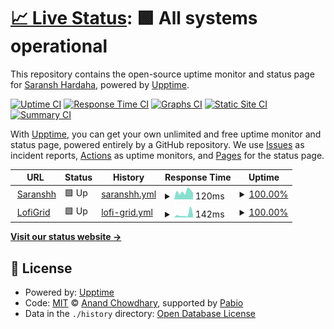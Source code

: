 # [📈 Live Status](https://saranshhardaha.github.io/saranshh-upptime): <!--live status--> **🟩 All systems operational**

This repository contains the open-source uptime monitor and status page for [Saransh Hardaha](https://www.saranshh.in/), powered by [Upptime](https://github.com/upptime/upptime).

[![Uptime CI](https://github.com/saranshhardaha/saranshh-upptime/workflows/Uptime%20CI/badge.svg)](https://github.com/saranshhardaha/saranshh-upptime/actions?query=workflow%3A%22Uptime+CI%22)
[![Response Time CI](https://github.com/saranshhardaha/saranshh-upptime/workflows/Response%20Time%20CI/badge.svg)](https://github.com/saranshhardaha/saranshh-upptime/actions?query=workflow%3A%22Response+Time+CI%22)
[![Graphs CI](https://github.com/saranshhardaha/saranshh-upptime/workflows/Graphs%20CI/badge.svg)](https://github.com/saranshhardaha/saranshh-upptime/actions?query=workflow%3A%22Graphs+CI%22)
[![Static Site CI](https://github.com/saranshhardaha/saranshh-upptime/workflows/Static%20Site%20CI/badge.svg)](https://github.com/saranshhardaha/saranshh-upptime/actions?query=workflow%3A%22Static+Site+CI%22)
[![Summary CI](https://github.com/saranshhardaha/saranshh-upptime/workflows/Summary%20CI/badge.svg)](https://github.com/saranshhardaha/saranshh-upptime/actions?query=workflow%3A%22Summary+CI%22)

With [Upptime](https://upptime.js.org), you can get your own unlimited and free uptime monitor and status page, powered entirely by a GitHub repository. We use [Issues](https://github.com/saranshhardaha/saranshh-upptime/issues) as incident reports, [Actions](https://github.com/saranshhardaha/saranshh-upptime/actions) as uptime monitors, and [Pages](https://saranshhardaha.github.io/saranshh-upptime) for the status page.

<!--start: status pages-->
<!-- This summary is generated by Upptime (https://github.com/upptime/upptime) -->
<!-- Do not edit this manually, your changes will be overwritten -->
<!-- prettier-ignore -->
| URL | Status | History | Response Time | Uptime |
| --- | ------ | ------- | ------------- | ------ |
| <img alt="" src="https://icons.duckduckgo.com/ip3/www.saranshh.in.ico" height="13"> [Saranshh](https://www.saranshh.in) | 🟩 Up | [saranshh.yml](https://github.com/saranshhardaha/saranshh-upptime/commits/HEAD/history/saranshh.yml) | <details><summary><img alt="Response time graph" src="./graphs/saranshh/response-time-week.png" height="20"> 120ms</summary><br><a href="https://saranshhardaha.github.io/saranshh-upptime/history/saranshh"><img alt="Response time 143" src="https://img.shields.io/endpoint?url=https%3A%2F%2Fraw.githubusercontent.com%2Fsaranshhardaha%2Fsaranshh-upptime%2FHEAD%2Fapi%2Fsaranshh%2Fresponse-time.json"></a><br><a href="https://saranshhardaha.github.io/saranshh-upptime/history/saranshh"><img alt="24-hour response time 99" src="https://img.shields.io/endpoint?url=https%3A%2F%2Fraw.githubusercontent.com%2Fsaranshhardaha%2Fsaranshh-upptime%2FHEAD%2Fapi%2Fsaranshh%2Fresponse-time-day.json"></a><br><a href="https://saranshhardaha.github.io/saranshh-upptime/history/saranshh"><img alt="7-day response time 120" src="https://img.shields.io/endpoint?url=https%3A%2F%2Fraw.githubusercontent.com%2Fsaranshhardaha%2Fsaranshh-upptime%2FHEAD%2Fapi%2Fsaranshh%2Fresponse-time-week.json"></a><br><a href="https://saranshhardaha.github.io/saranshh-upptime/history/saranshh"><img alt="30-day response time 128" src="https://img.shields.io/endpoint?url=https%3A%2F%2Fraw.githubusercontent.com%2Fsaranshhardaha%2Fsaranshh-upptime%2FHEAD%2Fapi%2Fsaranshh%2Fresponse-time-month.json"></a><br><a href="https://saranshhardaha.github.io/saranshh-upptime/history/saranshh"><img alt="1-year response time 143" src="https://img.shields.io/endpoint?url=https%3A%2F%2Fraw.githubusercontent.com%2Fsaranshhardaha%2Fsaranshh-upptime%2FHEAD%2Fapi%2Fsaranshh%2Fresponse-time-year.json"></a></details> | <details><summary><a href="https://saranshhardaha.github.io/saranshh-upptime/history/saranshh">100.00%</a></summary><a href="https://saranshhardaha.github.io/saranshh-upptime/history/saranshh"><img alt="All-time uptime 99.99%" src="https://img.shields.io/endpoint?url=https%3A%2F%2Fraw.githubusercontent.com%2Fsaranshhardaha%2Fsaranshh-upptime%2FHEAD%2Fapi%2Fsaranshh%2Fuptime.json"></a><br><a href="https://saranshhardaha.github.io/saranshh-upptime/history/saranshh"><img alt="24-hour uptime 100.00%" src="https://img.shields.io/endpoint?url=https%3A%2F%2Fraw.githubusercontent.com%2Fsaranshhardaha%2Fsaranshh-upptime%2FHEAD%2Fapi%2Fsaranshh%2Fuptime-day.json"></a><br><a href="https://saranshhardaha.github.io/saranshh-upptime/history/saranshh"><img alt="7-day uptime 100.00%" src="https://img.shields.io/endpoint?url=https%3A%2F%2Fraw.githubusercontent.com%2Fsaranshhardaha%2Fsaranshh-upptime%2FHEAD%2Fapi%2Fsaranshh%2Fuptime-week.json"></a><br><a href="https://saranshhardaha.github.io/saranshh-upptime/history/saranshh"><img alt="30-day uptime 99.96%" src="https://img.shields.io/endpoint?url=https%3A%2F%2Fraw.githubusercontent.com%2Fsaranshhardaha%2Fsaranshh-upptime%2FHEAD%2Fapi%2Fsaranshh%2Fuptime-month.json"></a><br><a href="https://saranshhardaha.github.io/saranshh-upptime/history/saranshh"><img alt="1-year uptime 99.99%" src="https://img.shields.io/endpoint?url=https%3A%2F%2Fraw.githubusercontent.com%2Fsaranshhardaha%2Fsaranshh-upptime%2FHEAD%2Fapi%2Fsaranshh%2Fuptime-year.json"></a></details>
| <img alt="" src="https://icons.duckduckgo.com/ip3/lofigrid.saranshh.in.ico" height="13"> [LofiGrid](https://lofigrid.saranshh.in/) | 🟩 Up | [lofi-grid.yml](https://github.com/saranshhardaha/saranshh-upptime/commits/HEAD/history/lofi-grid.yml) | <details><summary><img alt="Response time graph" src="./graphs/lofi-grid/response-time-week.png" height="20"> 142ms</summary><br><a href="https://saranshhardaha.github.io/saranshh-upptime/history/lofi-grid"><img alt="Response time 122" src="https://img.shields.io/endpoint?url=https%3A%2F%2Fraw.githubusercontent.com%2Fsaranshhardaha%2Fsaranshh-upptime%2FHEAD%2Fapi%2Flofi-grid%2Fresponse-time.json"></a><br><a href="https://saranshhardaha.github.io/saranshh-upptime/history/lofi-grid"><img alt="24-hour response time 117" src="https://img.shields.io/endpoint?url=https%3A%2F%2Fraw.githubusercontent.com%2Fsaranshhardaha%2Fsaranshh-upptime%2FHEAD%2Fapi%2Flofi-grid%2Fresponse-time-day.json"></a><br><a href="https://saranshhardaha.github.io/saranshh-upptime/history/lofi-grid"><img alt="7-day response time 142" src="https://img.shields.io/endpoint?url=https%3A%2F%2Fraw.githubusercontent.com%2Fsaranshhardaha%2Fsaranshh-upptime%2FHEAD%2Fapi%2Flofi-grid%2Fresponse-time-week.json"></a><br><a href="https://saranshhardaha.github.io/saranshh-upptime/history/lofi-grid"><img alt="30-day response time 147" src="https://img.shields.io/endpoint?url=https%3A%2F%2Fraw.githubusercontent.com%2Fsaranshhardaha%2Fsaranshh-upptime%2FHEAD%2Fapi%2Flofi-grid%2Fresponse-time-month.json"></a><br><a href="https://saranshhardaha.github.io/saranshh-upptime/history/lofi-grid"><img alt="1-year response time 122" src="https://img.shields.io/endpoint?url=https%3A%2F%2Fraw.githubusercontent.com%2Fsaranshhardaha%2Fsaranshh-upptime%2FHEAD%2Fapi%2Flofi-grid%2Fresponse-time-year.json"></a></details> | <details><summary><a href="https://saranshhardaha.github.io/saranshh-upptime/history/lofi-grid">100.00%</a></summary><a href="https://saranshhardaha.github.io/saranshh-upptime/history/lofi-grid"><img alt="All-time uptime 99.98%" src="https://img.shields.io/endpoint?url=https%3A%2F%2Fraw.githubusercontent.com%2Fsaranshhardaha%2Fsaranshh-upptime%2FHEAD%2Fapi%2Flofi-grid%2Fuptime.json"></a><br><a href="https://saranshhardaha.github.io/saranshh-upptime/history/lofi-grid"><img alt="24-hour uptime 100.00%" src="https://img.shields.io/endpoint?url=https%3A%2F%2Fraw.githubusercontent.com%2Fsaranshhardaha%2Fsaranshh-upptime%2FHEAD%2Fapi%2Flofi-grid%2Fuptime-day.json"></a><br><a href="https://saranshhardaha.github.io/saranshh-upptime/history/lofi-grid"><img alt="7-day uptime 100.00%" src="https://img.shields.io/endpoint?url=https%3A%2F%2Fraw.githubusercontent.com%2Fsaranshhardaha%2Fsaranshh-upptime%2FHEAD%2Fapi%2Flofi-grid%2Fuptime-week.json"></a><br><a href="https://saranshhardaha.github.io/saranshh-upptime/history/lofi-grid"><img alt="30-day uptime 100.00%" src="https://img.shields.io/endpoint?url=https%3A%2F%2Fraw.githubusercontent.com%2Fsaranshhardaha%2Fsaranshh-upptime%2FHEAD%2Fapi%2Flofi-grid%2Fuptime-month.json"></a><br><a href="https://saranshhardaha.github.io/saranshh-upptime/history/lofi-grid"><img alt="1-year uptime 99.98%" src="https://img.shields.io/endpoint?url=https%3A%2F%2Fraw.githubusercontent.com%2Fsaranshhardaha%2Fsaranshh-upptime%2FHEAD%2Fapi%2Flofi-grid%2Fuptime-year.json"></a></details>

<!--end: status pages-->

[**Visit our status website →**](https://saranshhardaha.github.io/saranshh-upptime)

## 📄 License

- Powered by: [Upptime](https://github.com/upptime/upptime)
- Code: [MIT](./LICENSE) © [Anand Chowdhary](https://anandchowdhary.com), supported by [Pabio](https://pabio.com)
- Data in the `./history` directory: [Open Database License](https://opendatacommons.org/licenses/odbl/1-0/)
